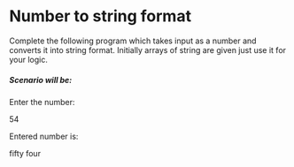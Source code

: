 # Number to string format

Complete the following program which takes input as a number and converts it into string format.
Initially arrays of string are given just use it for your logic.

##### Scenario will be:
Enter the number:

54

Entered number is:

fifty four